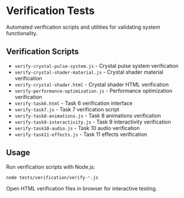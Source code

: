 # Verification Tests

Automated verification scripts and utilities for validating system functionality.

## Verification Scripts
- `verify-crystal-pulse-system.js` - Crystal pulse system verification
- `verify-crystal-shader-material.js` - Crystal shader material verification
- `verify-crystal-shader.html` - Crystal shader HTML verification
- `verify-performance-optimization.js` - Performance optimization verification
- `verify-task6.html` - Task 6 verification interface
- `verify-task7.js` - Task 7 verification script
- `verify-task8-animations.js` - Task 8 animations verification
- `verify-task9-interactivity.js` - Task 9 interactivity verification
- `verify-task10-audio.js` - Task 10 audio verification
- `verify-task11-effects.js` - Task 11 effects verification

## Usage

Run verification scripts with Node.js:
```bash
node tests/verification/verify-*.js
```

Open HTML verification files in browser for interactive testing.